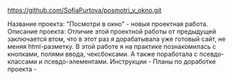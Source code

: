 https://github.com/SofiaPurtova/posmotri_v_okno.git

Название проекта: "Посмотри в окно" - новыя проектная работа.
Описание проекта: Отличие этой проектной работы от предыдущей заключается втом, что в этот раз я дорабатывала уже готовый сайт, не меняя html-разметку.
В этой работе я на практике познакомилась с кнопками, полями ввода, чексбоксами. А также поработала с псевдо-классами и псевдо-элементами.
Инструкции -
Планы по доработке проекта -
